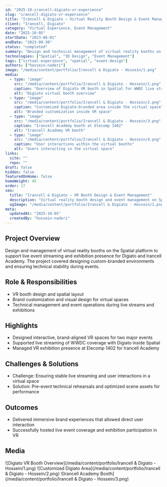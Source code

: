 ```yaml
---
id: "2025-10-irancell-digiato-vr-experience"
slug: "irancell-digiato-vr-experience"
title: "Irancell & Digiato — Virtual Reality Booth Design & Event Management"
client: "Irancell, Digiato"
category: "Virtual Experience, Event Management"
date: "2025-10-05"
startDate: "2023-06-01"
endDate: "2023-09-30"
status: "completed"
summary: "Design and technical management of virtual reality booths on the Spatial platform for live event streaming and digital exhibition experiences."
technologies: ["Spatial", "3D Design", "Event Management"]
tags: ["virtual-experience", "spatial", "event-design"]
authors: ["hossein-naderi"]
image: "/media/content/portfolio/Irancell & Digiato - Hossein/1.png"
media:
  - type: "image"
    src: "/media/content/portfolio/Irancell & Digiato - Hossein/1.png"
    caption: "Overview of Digiato VR booth in Spatial for WWDC live stream"
    alt: "Digiato virtual booth overview"
  - type: "image"
    src: "/media/content/portfolio/Irancell & Digiato - Hossein/2.png"
    caption: "Customized Digiato-branded area inside the virtual space"
    alt: "Branded customization inside VR space"
  - type: "image"
    src: "/media/content/portfolio/Irancell & Digiato - Hossein/3.png"
    caption: "Irancell Academy booth at Elecomp 1402"
    alt: "Irancell Academy VR booth"
  - type: "image"
    src: "/media/content/portfolio/Irancell & Digiato - Hossein/4.png"
    caption: "User interactions within the virtual booths"
    alt: "Users interacting in the virtual space"
links:
  site: ""
  repo: ""
draft: false
hidden: false
featuredOnHome: false
homeWeight: 45
order: 17
seo:
  title: "Irancell & Digiato — VR Booth Design & Event Management"
  description: "Virtual reality booth design and event management on Spatial for live streaming and exhibition experiences."
  ogImage: "/media/content/portfolio/Irancell & Digiato - Hossein/1.png"
meta:
  updatedAt: "2025-10-05"
  createdBy: "hossein-naderi"
---
```


## Project Overview
Design and management of virtual reality booths on the Spatial platform to support live event streaming and exhibition presence for Digiato and Irancell Academy. The project covered designing custom-branded environments and ensuring technical stability during events.

## Role & Responsibilities
- VR booth design and spatial layout
- Brand customization and visual design for virtual spaces
- Technical management and event operations during live streams and exhibitions

## Highlights
- Designed interactive, brand-aligned VR spaces for two major events
- Supported live streaming of WWDC coverage with Digiato inside Spatial
- Managed VR exhibition presence at Elecomp 1402 for Irancell Academy

## Challenges & Solutions
- Challenge: Ensuring stable live streaming and user interactions in a virtual space
- Solution: Pre-event technical rehearsals and optimized scene assets for performance

## Outcomes
- Delivered immersive brand experiences that allowed direct user interaction
- Successfully hosted live event coverage and exhibition participation in VR

## Media
![Digiato VR Booth Overview](/media/content/portfolio/Irancell & Digiato - Hossein/1.png)
![Customized Digiato Area](/media/content/portfolio/Irancell & Digiato - Hossein/2.png)
![Irancell Academy Booth](/media/content/portfolio/Irancell & Digiato - Hossein/3.png)




